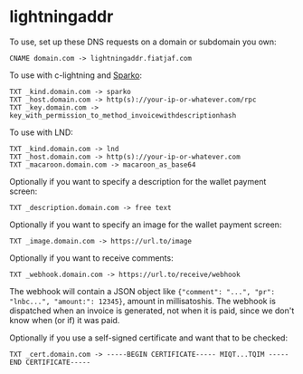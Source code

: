 # lightningaddr

To use, set up these DNS requests on a domain or subdomain you own:
```
CNAME domain.com -> lightningaddr.fiatjaf.com
```

To use with c-lightning and [Sparko](https://github.com/fiatjaf/sparko):
```
TXT _kind.domain.com -> sparko
TXT _host.domain.com -> http(s)://your-ip-or-whatever.com/rpc
TXT _key.domain.com -> key_with_permission_to_method_invoicewithdescriptionhash
```

To use with LND:
```
TXT _kind.domain.com -> lnd
TXT _host.domain.com -> http(s)://your-ip-or-whatever.com
TXT _macaroon.domain.com -> macaroon_as_base64
```

Optionally if you want to specify a description for the wallet payment screen:
```
TXT _description.domain.com -> free text
```

Optionally if you want to specify an image for the wallet payment screen:
```
TXT _image.domain.com -> https://url.to/image
```

Optionally if you want to receive comments:
```
TXT _webhook.domain.com -> https://url.to/receive/webhook
```

The webhook will contain a JSON object like `{"comment": "...", "pr": "lnbc...", "amount:": 12345}`, amount in millisatoshis. The webhook is dispatched when an invoice is generated, not when it is paid, since we don't know when (or if) it was paid.

Optionally if you use a self-signed certificate and want that to be checked:
```
TXT _cert.domain.com -> -----BEGIN CERTIFICATE----- MIQT...TQIM -----END CERTIFICATE-----
```
